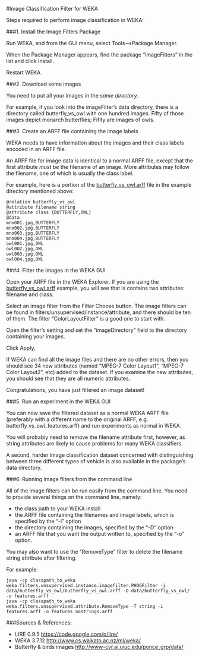 #Image Classification Filter for WEKA

Steps required to perform image classification in WEKA:

###1. Install the Image Filters Package

Run WEKA, and from the GUI menu, select Tools—>Package Manager.

When the Package Manager appears, find the package “imageFilters” in the list and click Install.

Restart WEKA.

###2. Download some images

You need to put all your images in the *same directory*.

For example, if you look into the imageFilter’s data directory,
there is a directory called butterfly_vs_owl with one hundred images. 
Fifty of those images depict monarch butterflies; Fifity are images of owls.

###3. Create an ARFF file containing the image labels

WEKA needs to have information about the images and their class labels encoded in an ARFF file.

An ARFF file for image data is identical to a normal ARFF file, except that the first attribute *must* be the filename of an image. More attributes may follow the filename, one of which is usually the class label.

For example, here is a portion of the [butterfly_vs_owl.arff](https://github.com/mmayo888/ImageFilter/blob/master/data/butterfly_vs_owl/butterfly_vs_owl.arff)
file in the example directory mentioned above:
````
@relation butterfly_vs_owl
@attribute filename string
@attribute class {BUTTERFLY,OWL}
@data
mno001.jpg,BUTTERFLY
mno002.jpg,BUTTERFLY
mno003.jpg,BUTTERFLY
mno004.jpg,BUTTERFLY
owl001.jpg,OWL
owl002.jpg,OWL
owl003.jpg,OWL
owl004.jpg,OWL
```` 

###4. Filter the images in the WEKA GUI

Open your ARFF file in the WEKA Explorer. If you are using the [butterfly_vs_owl.arff](https://github.com/mmayo888/ImageFilter/blob/master/data/butterfly_vs_owl/butterfly_vs_owl.arff) example, you will see that is contains two attributes: filename and class.

Select an image filter from the Filter Choose button.
The image filters can be found in filters/unsupervised/instance/attribute, and there should be ten of them.
The filter “ColorLayoutFilter” is a good one to start with.

Open the filter’s setting and set the “imageDirectory” field to the directory containing your images.

Click Apply.

If WEKA can find all the image files and there are no other errors, then you should see 34 new attributes (named “MPEG-7 Color Layout1”, “MPEG-7 Color Layout2”, etc) added to the dataset. If you examine the new attributes, you should see that they are all numeric attributes.

Congratulations, you have just filtered an image dataset!

###5. Run an experiment in the WEKA GUI

You can now save the filtered dataset as a normal WEKA ARFF file (preferably with a different name to the original ARFF, e.g. butterfly_vs_owl_features.arff) and run experiments as normal in WEKA.

You will probably need to remove the filename attribute first, however, as string attributes are likely to cause problems for many WEKA classifiers.

A second, harder image classification dataset concerned with distinguishing between three different types of vehicle is also available in the package’s data directory.

###6. Running image filters from the command line

All of the image filters can be run easily from the command line.
You need to provide several things on the command line, namely:
* the class path to your WEKA install
* the ARFF file containing the filenames and image labels, which is specified by the “-i” option
* the directory containing the images, specified by the “-D” option
* an ARFF file that you want the output written to, specified by the “-o” option.

You may also want to use the “RemoveType” filter to delete the filename string attribute after filtering.

For example:
````
java -cp classpath_to_weka weka.filters.unsupervised.instance.imagefilter.PHOGFilter -i data/butterfly_vs_owl/butterfly_vs_owl.arff -D data/butterfly_vs_owl/ -o features.arff
java -cp classpath_to_weka weka.filters.unsupervised.attribute.RemoveType -T string -i features.arff -o features_nostrings.arff
````

###Sources & References:
* LIRE 0.9.5 https://code.google.com/p/lire/
* WEKA 3.7.12 http://www.cs.waikato.ac.nz/ml/weka/
* Butterfly & birds images http://www-cvr.ai.uiuc.edu/ponce_grp/data/
